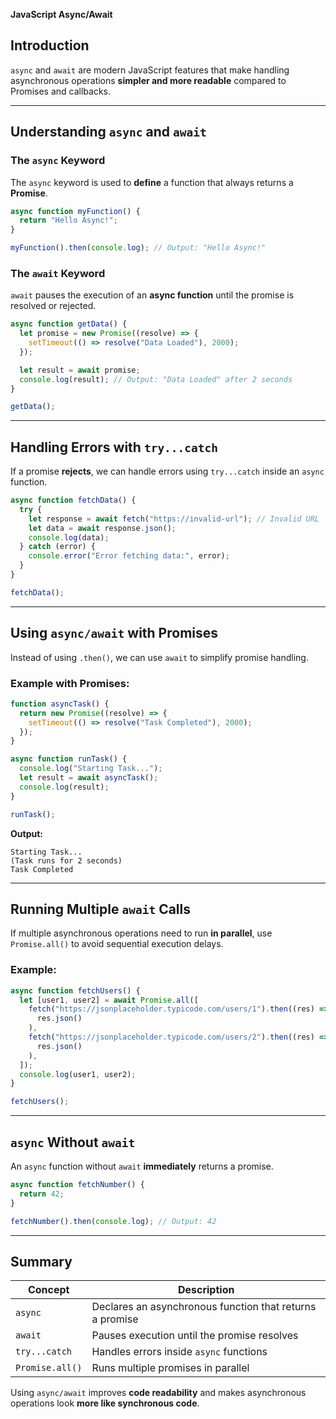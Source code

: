 **JavaScript Async/Await**

## Introduction

`async` and `await` are modern JavaScript features that make handling asynchronous operations **simpler and more readable** compared to Promises and callbacks.

---

## Understanding `async` and `await`

### The `async` Keyword

The `async` keyword is used to **define** a function that always returns a **Promise**.

```javascript
async function myFunction() {
  return "Hello Async!";
}

myFunction().then(console.log); // Output: "Hello Async!"
```

### The `await` Keyword

`await` pauses the execution of an **async function** until the promise is resolved or rejected.

```javascript
async function getData() {
  let promise = new Promise((resolve) => {
    setTimeout(() => resolve("Data Loaded"), 2000);
  });

  let result = await promise;
  console.log(result); // Output: "Data Loaded" after 2 seconds
}

getData();
```

---

## Handling Errors with `try...catch`

If a promise **rejects**, we can handle errors using `try...catch` inside an `async` function.

```javascript
async function fetchData() {
  try {
    let response = await fetch("https://invalid-url"); // Invalid URL
    let data = await response.json();
    console.log(data);
  } catch (error) {
    console.error("Error fetching data:", error);
  }
}

fetchData();
```

---

## Using `async/await` with Promises

Instead of using `.then()`, we can use `await` to simplify promise handling.

### Example with Promises:

```javascript
function asyncTask() {
  return new Promise((resolve) => {
    setTimeout(() => resolve("Task Completed"), 2000);
  });
}

async function runTask() {
  console.log("Starting Task...");
  let result = await asyncTask();
  console.log(result);
}

runTask();
```

**Output:**

```
Starting Task...
(Task runs for 2 seconds)
Task Completed
```

---

## Running Multiple `await` Calls

If multiple asynchronous operations need to run **in parallel**, use `Promise.all()` to avoid sequential execution delays.

### Example:

```javascript
async function fetchUsers() {
  let [user1, user2] = await Promise.all([
    fetch("https://jsonplaceholder.typicode.com/users/1").then((res) =>
      res.json()
    ),
    fetch("https://jsonplaceholder.typicode.com/users/2").then((res) =>
      res.json()
    ),
  ]);
  console.log(user1, user2);
}

fetchUsers();
```

---

## `async` Without `await`

An `async` function without `await` **immediately** returns a promise.

```javascript
async function fetchNumber() {
  return 42;
}

fetchNumber().then(console.log); // Output: 42
```

---

## Summary

| Concept         | Description                                              |
| --------------- | -------------------------------------------------------- |
| `async`         | Declares an asynchronous function that returns a promise |
| `await`         | Pauses execution until the promise resolves              |
| `try...catch`   | Handles errors inside `async` functions                  |
| `Promise.all()` | Runs multiple promises in parallel                       |

Using `async/await` improves **code readability** and makes asynchronous operations look **more like synchronous code**.
